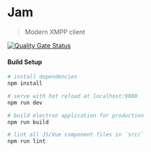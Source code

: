 # Jam

> Modern XMPP client

[![Quality Gate Status](https://sonarcloud.io/api/project_badges/measure?project=putnik_jam&metric=alert_status)](https://sonarcloud.io/dashboard?id=putnik_jam)

#### Build Setup

```bash
# install dependencies
npm install

# serve with hot reload at localhost:9080
npm run dev

# build electron application for production
npm run build

# lint all JS/Vue component files in `src/`
npm run lint
```
